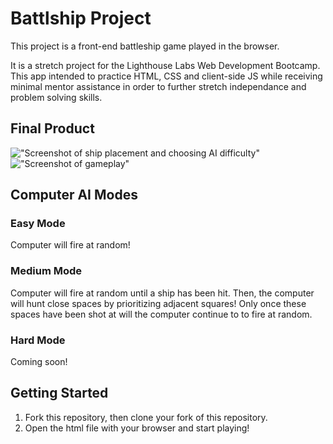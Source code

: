 # Battlship Project

This project is a front-end battleship game played in the browser.

It is a stretch project for the Lighthouse Labs Web Development Bootcamp. This app intended to practice HTML, CSS and client-side JS while receiving minimal mentor assistance in order to further stretch independance and problem solving skills.

## Final Product

!["Screenshot of ship placement and choosing AI difficulty"](https://github.com/mgibby91/battleship-project/blob/master/docs/battleship-ship-placement.png?raw=true)
!["Screenshot of gameplay"](https://github.com/mgibby91/battleship-project/blob/master/docs/battleship-gameplay.png?raw=true)

## Computer AI Modes

### Easy Mode

Computer will fire at random!

### Medium Mode

Computer will fire at random until a ship has been hit. Then, the computer will hunt close spaces by prioritizing adjacent squares! Only once these spaces have been shot at will the computer continue to to fire at random.

### Hard Mode

Coming soon!


## Getting Started

1. Fork this repository, then clone your fork of this repository.
2. Open the html file with your browser and start playing!
